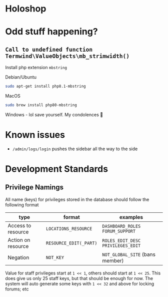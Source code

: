 Holoshop
====

# Odd stuff happening?

## `Call to undefined function Termwind\ValueObjects\mb_strimwidth()`
Install php extension `mbstring`

Debian/Ubuntu
```bash
sudo apt-get install php8.1-mbstring
```
MacOS
```bash
sudo brew install php80-mbstring
```
Windows - lol save yourself. My condolences 🙏

# Known issues

- `/admin/logs/login` pushes the sidebar all the way to the side




# Development Standards

## Privilege Namings
All name (keys) for privileges stored in the database should follow the following format
 
| type               | format                 | examples                            |
|--------------------|------------------------|-------------------------------------|
| Access to resource | `LOCATIONS_RESOURCE`   | `DASHBOARD_ROLES` `FORUM_SUPPORT`   |
| Action on resource | `RESOURCE_EDIT(_PART)` | `ROLES_EDIT_DESC` `PRIVILEGES_EDIT` |
| Negation           | `NOT_KEY`              | `NOT_GLOBAL_SITE` (bans member)     |

Value for staff privileges start at `1 << 1`, others should start at `1 << 25`.
This does give us only 25 staff keys, but that should be enough for now.
The system will auto generate some keys with `1 << 32` and above for locking forums; etc





